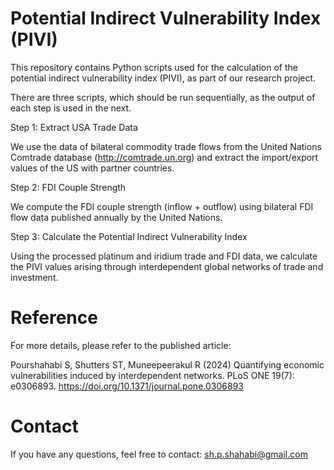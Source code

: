 # Potential Indirect Vulnerability Index (PIVI)

This repository contains Python scripts used for the calculation of the potential indirect vulnerability index (PIVI), as part of our research project.

There are three scripts, which should be run sequentially, as the output of each step is used in the next.

Step 1: Extract USA Trade Data

We use the data of bilateral commodity trade flows from the United Nations Comtrade database (http://comtrade.un.org) and extract the import/export values of the US with partner countries. 

Step 2: FDI Couple Strength

We compute the FDI couple strength (inflow + outflow) using bilateral FDI flow data published annually by the United Nations.

Step 3: Calculate the Potential Indirect Vulnerability Index

Using the processed platinum and iridium trade and FDI data, we calculate the PIVI values arising through interdependent global networks of trade and investment.


# Reference

For more details, please refer to the published article:

Pourshahabi S, Shutters ST, Muneepeerakul R (2024) Quantifying economic vulnerabilities induced by interdependent networks. PLoS ONE 19(7): e0306893. https://doi.org/10.1371/journal.pone.0306893

# Contact

If you have any questions, feel free to contact: sh.p.shahabi@gmail.com
